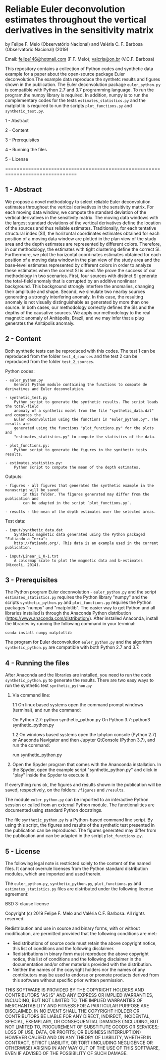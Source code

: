 # Reliable Euler deconvolution estimates throughout the vertical derivatives in the sensitivity matrix 

by Felipe F. Melo (Observatório Nacional) and Valéria C. F. Barbosa (Observatório
Nacional) (2019)

Email: felipe146@hotmail.com (F.F. Melo); valcris@on.br (V.C.F. Barbosa) 

This repository contains a collection of Python codes and synthetic data 
example for a paper about the open-source package Euler deconvolution.The 
example data reproduce the synthetc results and figures shown in the publication.
The Euler deconvolution package `euler_python.py` is compatible with Python 2.7
and 3.7 programming language. To run the program,the numpy library is required. 
In addition, numpy is to run the complementary codes for the tests `estimates_statistics.py`
and the matplotlib is required to run the scripts `plot_functions.py` and `synthetic_test.py`.

1 - Abstract

2 - Content

3 - Prerequisites

4 - Running the files

5 - License

===============================================================================


1 - Abstract
----------------------
We propose a novel methodology to select reliable Euler deconvolution estimates throughout the vertical derivatives in the sensitivity matrix. For each moving data window, we compute the standard deviation of the vertical derivatives in the sensitivity matrix. The moving data windows with the largest standard deviations of the vertical derivatives define the location of the sources and thus reliable estimates. Traditionally, for each tentative structural index (SI), the horizontal coordinates estimates obtained for each position of a moving data window are plotted in the plan view of the study area and the depth estimates are represented by different colors. Therefore, in our methodology, the estimates with tight clustering define the correct SI. Furthermore, we plot the horizontal coordinates estimates obtained for each position of a moving data window in the plan view of the study area and the base-level estimates represented by different colors in order to analyze these estimates when the correct SI is used. We prove the success of our methodology in two scenarios. First, four sources with distinct SI generate the total-field anomaly that is corrupted by an additive nonlinear background. This background strongly interfere the anomalies, changing their amplitude and shape. Second, we simulate two nearby sources generating a strongly interfering anomaly. In this case, the resulting anomaly is not visually distinguishable as generated by more than one source. In both cases, our methodology correctly defines the SIs and the depths of the causative sources. We apply our methodology to the real magnetic anomaly of Anitápolis, Brazil, and we may infer that a plug generates the Anitápolis anomaly.


2 - Content
----------------------

Both synthetic tests can be reproduced with this codes. The test 1 can be reproduced from the folder
`test_4_sources` and the test 2 can be reproduced from the folder `test_2_sources`.

Python codes:

	- euler_python.py
		General Python module containing the functions to compute de derivatives and Euler deconvolution.
	
	- synthetic_test.py
		Python script to generate the synthetic results. The script loads the total-field
		anomaly of a synthetic model from the file "synthetic_data.dat" and computes the
		Euler deconvolution using the functions in "euler_python.py". The results are 
		generated using the functions "plot_functions.py" for the plots and 
		"estimates_statistics.py" to compute the statistics of the data. 
		
	- plot_functions.py:
		Python script to generate the figures in the synthetic tests results. 
	
	- estimates_statistics.py:
		Python script to compute the mean of the depth estimates. 
	
Outputs: 
 
	- figures - all figures that generated the synthetic example in the manuscript will be saved
			in this folder. The figures generated may differ from the publication and
			can be adapted in the script `plot_functions.py`.
						 
	- results - the mean of the depth estimates over the selected areas.

Test data:

	- input/synthetic_data.dat
		Synthetic magnetic data generated using the Python packaged "Fatiando a Terra":	
		http://fatiando.org/. This data is an example used in the current publication.
		
	- input/Linear_L_0-1.txt
		A colormap scale to plot the magnetic data and b-estimates (Niccoli, 2014).

3 - Prerequisites
----------------------
The Python program Euler deconvolution - `euler_python.py` and the script `estimates_statistics.py` requires 
the Python library "numpy" and the scripts `synthetic_python.py` and `plot_functions.py` requires the Python
packages "numpy" and "matplotlib". 
The easier way to get Python and all libraries installed is through the Anaconda Python 
distribution (https://www.anaconda.com/distribution/). After installed Anaconda, install the libraries 
by running the following command in your terminal:

	conda install numpy matplotlib

The program for Euler deconvolution `euler_python.py` and the algorithm `synthetic_python.py`
 are compatible with both Python 2.7 and 3.7.

4 - Running the files
----------------------
After Anaconda and the libraries are installed, you need to run 
the code `synthetic_python.py` to generate the results.
There are two easy ways to run the synthetic test `synthetic_python.py`

1. Via command line: 

	1.1 On linux based systems open the command prompt windows (terminal), and run the command:
	
	On Python 2.7: python synthetic_python.py 
	On Python 3.7: python3 synthetic_python.py 

	1.2 On windows based systems open the Iphyton console (Python 2.7) or 
	Anaconda Navigator and then Jupyter QtConsole (Python 3.7), and run the command:

	run synthetic_python.py

2. Open the Spyder program that comes with the Ananconda installation. In the Spyder, open
the example script "synthetic_python.py" and click in "play" inside the Spyder to execute it.

If everything runs ok, the figures and results shown in the publication will be saved, respectively,
on the folders: `/figures` and `/results`.

The  module `euler_python.py` can be imported to an interactive Python session or called from
an external Python module. The functionalities are documented using standard Python
docstrings.

The file `synthetic_python.py` is a Python-based command line script. By using this 
script, the figures and results of the synthetic test presented in the publication can be reproduced.
The figures generated may differ from the publication and can be adapted in the script `plot_functions.py`.


5 - License
----------------------
The following legal note is restricted solely to the content of the named files. It cannot
overrule licenses from the Python standard distribution modules, which are imported and
used therein.

The `euler_python.py`, `synthetic_python.py`, `plot_functions.py` and `estimates_statistics.py`
files are distributed under the following license agreement:

BSD 3-clause license

Copyright (c) 2019 Felipe F. Melo and Valéria C.F. Barbosa.
All rights reserved.

Redistribution and use in source and binary forms, with or without
modification, are permitted provided that the following conditions are met:

* Redistributions of source code must retain the above copyright notice,
  this list of conditions and the following disclaimer.
* Redistributions in binary form must reproduce the above copyright notice,
  this list of conditions and the following disclaimer in the documentation
  and/or other materials provided with the distribution.
* Neither the names of the copyright holders nor the names of any contributors
  may be used to endorse or promote products derived from this software
  without specific prior written permission.

THIS SOFTWARE IS PROVIDED BY THE COPYRIGHT HOLDERS AND CONTRIBUTORS "AS IS" AND
ANY EXPRESS OR IMPLIED WARRANTIES, INCLUDING, BUT NOT LIMITED TO, THE IMPLIED
WARRANTIES OF MERCHANTABILITY AND FITNESS FOR A PARTICULAR PURPOSE ARE
DISCLAIMED. IN NO EVENT SHALL THE COPYRIGHT HOLDER OR CONTRIBUTORS BE LIABLE
FOR ANY DIRECT, INDIRECT, INCIDENTAL, SPECIAL, EXEMPLARY, OR CONSEQUENTIAL
DAMAGES (INCLUDING, BUT NOT LIMITED TO, PROCUREMENT OF SUBSTITUTE GOODS OR
SERVICES; LOSS OF USE, DATA, OR PROFITS; OR BUSINESS INTERRUPTION) HOWEVER
CAUSED AND ON ANY THEORY OF LIABILITY, WHETHER IN CONTRACT, STRICT LIABILITY,
OR TORT (INCLUDING NEGLIGENCE OR OTHERWISE) ARISING IN ANY WAY OUT OF THE USE
OF THIS SOFTWARE, EVEN IF ADVISED OF THE POSSIBILITY OF SUCH DAMAGE.

